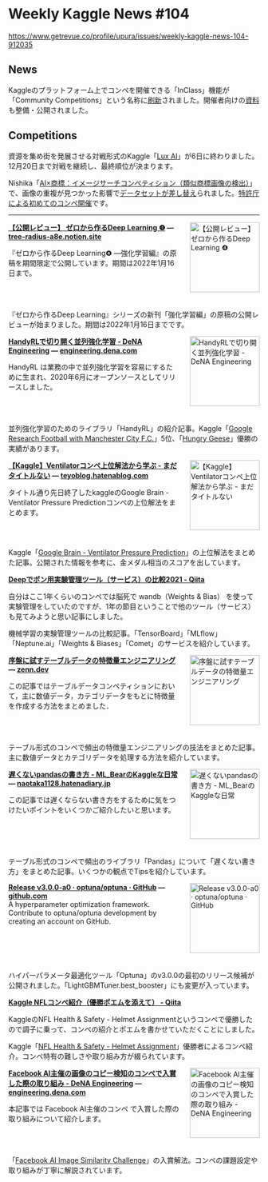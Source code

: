 # Weekly Kaggle News #104
https://www.getrevue.co/profile/upura/issues/weekly-kaggle-news-104-912035
<h3><h2>News</h2><p>Kaggleのプラットフォーム上でコンペを開催できる「InClass」機能が「Community Competitions」という名称に<a href="https://www.kaggle.com/product-feedback/294337" target="_blank">刷新</a>されました。開催者向けの<a href="https://www.kaggle.com/community-competitions-setup-guide" target="_blank">資料</a>も整備・公開されました。</p><h2>Competitions</h2><p>資源を集め街を発展させる対戦形式のKaggle「<a href="https://www.kaggle.com/c/lux-ai-2021" target="_blank">Lux AI</a>」が6日に終わりました。12月20日まで対戦を継続し、最終順位が決まります。</p><p>Nishika「<a href="https://www.nishika.com/competitions/22/summary" target="_blank">AI×商標：イメージサーチコンペティション（類似商標画像の検出）</a>」で、画像の重複が見つかった影響で<a href="https://www.nishika.com/competitions/22/topics/171" target="_blank">データセットが差し替え</a>られました。<a href="https://www.meti.go.jp/press/2021/11/20211122001/20211122001.html?utm_campaign=Weekly%20Kaggle%20News&amp;utm_medium=email&amp;utm_source=Revue%20newsletter" target="_blank">特許庁による初めてのコンペ開催</a>です。</p></h3>
<hr>
<p>
<img width="140" height="140" alt="【公開レビュー】 ゼロから作るDeep Learning ❹" style="float: right; margin-left: 20px; margin-bottom: 20px;" src="https://s3.amazonaws.com/revue/items/images/012/791/087/thumb/notion2.png?1638596231" />
<strong style='display: block;'><a href="https://tree-radius-a8e.notion.site/Deep-Learning-d47ea41a980c492c8ab3cddccb36ba83?utm_campaign=Weekly%20Kaggle%20News&amp;utm_medium=email&amp;utm_source=Revue%20newsletter">【公開レビュー】 ゼロから作るDeep Learning ❹</a> &mdash; <a href="https://tree-radius-a8e.notion.site/Deep-Learning-d47ea41a980c492c8ab3cddccb36ba83">tree-radius-a8e.notion.site</a></strong>
<p>『ゼロから作るDeep Learning❹ —強化学習編』の原稿を期間限定で公開しています。期間は2022年1月16日まで。</p>
</p>
<div style='clear: both;'></div>
<p><p>『ゼロから作るDeep Learning』シリーズの新刊「強化学習編」の原稿の公開レビューが始まりました。期間は2022年1月16日までです。</p></p>
<p>
<img width="140" height="140" alt="HandyRLで切り開く並列強化学習 - DeNA Engineering" style="float: right; margin-left: 20px; margin-bottom: 20px;" src="https://s3.amazonaws.com/revue/items/images/012/836/840/thumb/cover.png?1638843761" />
<strong style='display: block;'><a href="https://engineering.dena.com/blog/2021/12/distributed-reinforcement-learning-with-handyrl/?utm_campaign=Weekly%20Kaggle%20News&amp;utm_medium=email&amp;utm_source=Revue%20newsletter">HandyRLで切り開く並列強化学習 - DeNA Engineering</a> &mdash; <a href="https://engineering.dena.com/blog/2021/12/distributed-reinforcement-learning-with-handyrl/">engineering.dena.com</a></strong>
<p>HandyRL は業務の中で並列強化学習を容易にするために生まれ、2020年6月にオープンソースとしてリリースしました。</p>
</p>
<div style='clear: both;'></div>
<p><p>並列強化学習のためのライブラリ「HandyRL」の紹介記事。Kaggle「<a href="https://www.kaggle.com/c/google-football" target="_blank">Google Research Football with Manchester City F.C.</a>」5位、「<a href="https://www.kaggle.com/c/hungry-geese" target="_blank">Hungry Geese</a>」優勝の実績があります。</p></p>
<p>
<img width="140" height="140" alt="【Kaggle】Ventilatorコンペ上位解法から学ぶ - まだタイトルない" style="float: right; margin-left: 20px; margin-bottom: 20px;" src="https://s3.amazonaws.com/revue/items/images/012/803/921/thumb/20211205001615.png?1638673843" />
<strong style='display: block;'><a href="https://teyoblog.hatenablog.com/entry/2021/12/05/000000?utm_campaign=Weekly%20Kaggle%20News&amp;utm_medium=email&amp;utm_source=Revue%20newsletter">【Kaggle】Ventilatorコンペ上位解法から学ぶ - まだタイトルない</a> &mdash; <a href="https://teyoblog.hatenablog.com/entry/2021/12/05/000000">teyoblog.hatenablog.com</a></strong>
<p>タイトル通り先日終了したkaggleのGoogle Brain - Ventilator Pressure Predictionコンペの上位解法をまとめます。</p>
</p>
<div style='clear: both;'></div>
<p><p>Kaggle「<a href="https://www.kaggle.com/c/ventilator-pressure-prediction?utm_campaign=Weekly%20Kaggle%20News&amp;utm_medium=email&amp;utm_source=Revue%20newsletter" target="_blank">Google Brain - Ventilator Pressure Prediction</a>」の上位解法をまとめた記事。公開された情報を参考に、金メダル相当のスコアを出しています。</p></p>
<p>
<strong style='display: block;'><a href="https://qiita.com/fam_taro/items/401ba82e710dca2781eb?utm_campaign=Weekly%20Kaggle%20News&amp;utm_medium=email&amp;utm_source=Revue%20newsletter">Deepでポン用実験管理ツール（サービス）の比較2021 - Qiita</a></strong>
<p>自分はここ1年くらいのコンペでは脳死で wandb（Weights &amp; Bias） を使って実験管理をしていたのですが、1年の節目ということで他のツール（サービス）も見てみようと思い記事にしました。</p>
</p>
<p><p>機械学習の実験管理ツールの比較記事。「TensorBoard」「MLflow」「Neptune.ai」「Weights &amp; Biases」「Comet」のサービスを紹介しています。</p></p>
<p>
<img width="140" height="140" alt="序盤に試すテーブルデータの特徴量エンジニアリング" style="float: right; margin-left: 20px; margin-bottom: 20px;" src="https://s3.amazonaws.com/revue/items/images/012/791/095/thumb/og-base_z4sxah.png?1638596630" />
<strong style='display: block;'><a href="https://zenn.dev/colum2131/articles/fffac4654e7c7c?utm_campaign=Weekly%20Kaggle%20News&amp;utm_medium=email&amp;utm_source=Revue%20newsletter">序盤に試すテーブルデータの特徴量エンジニアリング</a> &mdash; <a href="https://zenn.dev/colum2131/articles/fffac4654e7c7c">zenn.dev</a></strong>
<p>この記事ではテーブルデータコンペティションにおいて，主に数値データ，カテゴリデータをもとに特徴量を作成する方法をまとめました．</p>
</p>
<div style='clear: both;'></div>
<p><p>テーブル形式のコンペで頻出の特徴量エンジニアリングの技法をまとめた記事。主に数値データとカテゴリデータを処理する方法を紹介しています。</p></p>
<p>
<img width="140" height="140" alt="遅くないpandasの書き方 - ML_BearのKaggleな日常" style="float: right; margin-left: 20px; margin-bottom: 20px;" src="https://s3.amazonaws.com/revue/items/images/012/836/705/thumb/1638832976?1638843139" />
<strong style='display: block;'><a href="https://naotaka1128.hatenadiary.jp/entry/2021/12/07/083000?utm_campaign=Weekly%20Kaggle%20News&amp;utm_medium=email&amp;utm_source=Revue%20newsletter">遅くないpandasの書き方 - ML_BearのKaggleな日常</a> &mdash; <a href="https://naotaka1128.hatenadiary.jp/entry/2021/12/07/083000">naotaka1128.hatenadiary.jp</a></strong>
<p>この記事では遅くならない書き方をするために気をつけたいポイントをいくつかご紹介したいと思います。 </p>
</p>
<div style='clear: both;'></div>
<p><p>テーブル形式のコンペで頻出のライブラリ「Pandas」について「遅くない書き方」をまとめた記事。いくつかの観点でTipsを紹介しています。</p></p>
<p>
<img width="140" height="140" alt="Release v3.0.0-a0 · optuna/optuna · GitHub" style="float: right; margin-left: 20px; margin-bottom: 20px;" src="https://s3.amazonaws.com/revue/items/images/012/836/721/thumb/v3.0.0-a0?1638843229" />
<strong style='display: block;'><a href="https://github.com/optuna/optuna/releases/tag/v3.0.0-a0?utm_campaign=Weekly%20Kaggle%20News&amp;utm_medium=email&amp;utm_source=Revue%20newsletter">Release v3.0.0-a0 · optuna/optuna · GitHub</a> &mdash; <a href="https://github.com/optuna/optuna/releases/tag/v3.0.0-a0">github.com</a></strong>
A hyperparameter optimization framework. Contribute to optuna/optuna development by creating an account on GitHub.
</p>
<div style='clear: both;'></div>
<p><p>ハイパーパラメータ最適化ツール「Optuna」のv3.0.0の最初のリリース候補が公開されました。「LightGBMTuner.best_booster」にも変更が入っています。</p></p>
<p>
<strong style='display: block;'><a href="https://qiita.com/Kmat67916008/items/8ccf0171219036621540?utm_campaign=Weekly%20Kaggle%20News&amp;utm_medium=email&amp;utm_source=Revue%20newsletter">Kaggle NFLコンペ紹介（優勝ポエムを添えて） - Qiita</a></strong>
<p>KaggleのNFL Health &amp; Safety - Helmet Assignmentというコンペで優勝したので調子に乗って、コンペの紹介とポエムを書かせていただくことにしました。</p>
</p>
<p><p>Kaggle「<a href="https://www.kaggle.com/c/nfl-health-and-safety-helmet-assignment/" target="_blank">NFL Health &amp; Safety - Helmet Assignment</a>」優勝者によるコンペ紹介。コンペ特有の難しさや取り組み方が綴られています。</p></p>
<p>
<img width="140" height="140" alt="Facebook AI主催の画像のコピー検知のコンペで入賞した際の取り組み - DeNA Engineering" style="float: right; margin-left: 20px; margin-bottom: 20px;" src="https://s3.amazonaws.com/revue/items/images/012/893/904/thumb/cover.png?1639106062" />
<strong style='display: block;'><a href="https://engineering.dena.com/blog/2021/12/fb-isc-1st/?utm_campaign=Weekly%20Kaggle%20News&amp;utm_medium=email&amp;utm_source=Revue%20newsletter">Facebook AI主催の画像のコピー検知のコンペで入賞した際の取り組み - DeNA Engineering</a> &mdash; <a href="https://engineering.dena.com/blog/2021/12/fb-isc-1st/">engineering.dena.com</a></strong>
<p>本記事では Facebook AI主催のコンペ で入賞した際の取り組みについて紹介します。</p>
</p>
<div style='clear: both;'></div>
<p><p>「<a href="https://www.drivendata.org/competitions/85/competition-image-similarity-2-final/" target="_blank">Facebook AI Image Similarity Challenge</a>」の入賞解法。コンペの課題設定や取り組みが丁寧に解説されています。</p></p>
